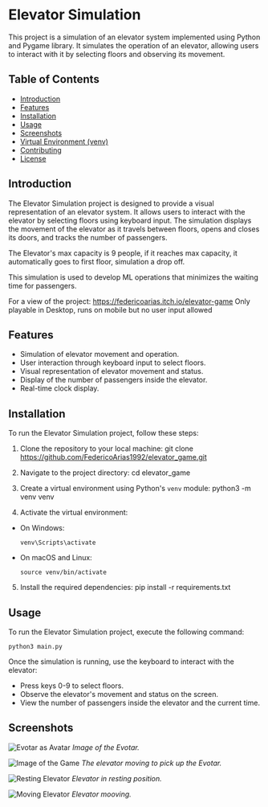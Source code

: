 # Elevator Simulation

This project is a simulation of an elevator system implemented using Python and Pygame library. It simulates the operation of an elevator, allowing users to interact with it by selecting floors and observing its movement.

## Table of Contents

- [Introduction](#introduction)
- [Features](#features)
- [Installation](#installation)
- [Usage](#usage)
- [Screenshots](#screenshots)
- [Virtual Environment (venv)](#virtual-environment-venv)
- [Contributing](#contributing)
- [License](#license)

## Introduction

The Elevator Simulation project is designed to provide a visual representation of an elevator system. It allows users to interact with the elevator by selecting floors using keyboard input. The simulation displays the movement of the elevator as it travels between floors, opens and closes its doors, and tracks the number of passengers.

The Elevator's max capacity is 9 people, if it reaches max capacity, it automatically goes to first floor, simulation a drop off.

This simulation is used to develop ML operations that minimizes the waiting time for passengers.

For a view of the project:
https://federicoarias.itch.io/elevator-game
Only playable in Desktop, runs on mobile but no user input allowed

## Features

- Simulation of elevator movement and operation.
- User interaction through keyboard input to select floors.
- Visual representation of elevator movement and status.
- Display of the number of passengers inside the elevator.
- Real-time clock display.

## Installation

To run the Elevator Simulation project, follow these steps:

1. Clone the repository to your local machine:
    git clone https://github.com/FedericoArias1992/elevator_game.git

2. Navigate to the project directory:
    cd elevator_game

3. Create a virtual environment using Python's `venv` module:
    python3 -m venv venv

4. Activate the virtual environment:
- On Windows:
  ```
  venv\Scripts\activate
  ```
- On macOS and Linux:
  ```
  source venv/bin/activate
  ```

5. Install the required dependencies:
    pip install -r requirements.txt

## Usage
To run the Elevator Simulation project, execute the following command:

    python3 main.py

Once the simulation is running, use the keyboard to interact with the elevator:
- Press keys 0-9 to select floors.
- Observe the elevator's movement and status on the screen.
- View the number of passengers inside the elevator and the current time.

## Screenshots

![Evotar as Avatar](/Evotar_Image.png)
*Image of the Evotar.*

![Image of the Game](/ReadMe_Image.png)
*The elevator moving to pick up the Evotar.*

![Resting Elevator](/Elevator_Image.png)
*Elevator in resting position.*

![Moving Elevator](/opened_door_elevator.png)
*Elevator mooving.*